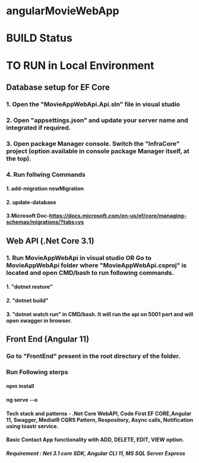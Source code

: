 # angularMovieWebApp
# BUILD Status 

# TO RUN in Local Environment
## Database setup for EF Core
### 1. Open the "MovieAppWebApi.Api.sln" file in visual studio
### 2. Open "appsettings.json" and update your server name and integrated if required.
### 3. Open package Manager console. Switch the "InfraCore" project (option available in console package Manager itself, at the top).
### 4. Run follwing Commands
  #### 1. add-migration newMigration
  #### 2. update-database
  #### 3.Microsoft Doc-https://docs.microsoft.com/en-us/ef/core/managing-schemas/migrations/?tabs=vs

## Web API (.Net Core 3.1)
### 1. Run MovieAppWebApi in visual studio OR Go to MovieAppWebApi folder where "MovieAppWebApi.csproj" is located and open CMD/bash to run following commands.
  #### 1. "dotnet restore"
  #### 2. "dotnet build"
  #### 3. "dotnet watch run" in CMD/bash. It will run the api on 5001 port and will open swagger in browser.

## Front End (Angular 11)
### Go to "FrontEnd" present in the root directory of the folder.
### Run Following sterps
   #### npm install
   #### ng serve --o

#### Tech stack and patterns - .Net Core WebAPI, Code First EF CORE,Angular 11, Swagger, MediatR CQRS Pattern, Respository, Async calls, Notification using toastr service.

####  Basic Contact App functionality with ADD, DELETE, EDIT, VIEW option.
  
##### Requirement : Net 3.1 core SDK, Angular CLI 11, MS SQL Server Express


